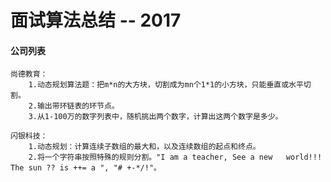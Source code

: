 # 面试算法总结 -- 2017
#### 公司列表
	尚德教育：
		1.动态规划算法题：把m*n的大方块，切割成为mn个1*1的小方块，只能垂直或水平切割。
		2.输出带环链表的环节点。
		3.从1-100万的数字列表中，随机挑出两个数字，计算出这两个数字是多少。
	
	闪银科技：
		1.动态规划：计算连续子数组的最大和，以及连续数组的起点和终点。
		2.将一个字符串按照特殊的规则分割。"I am a teacher, See a new   world!!! The sun ?? is ++= a ", "# +-*/!"。
		